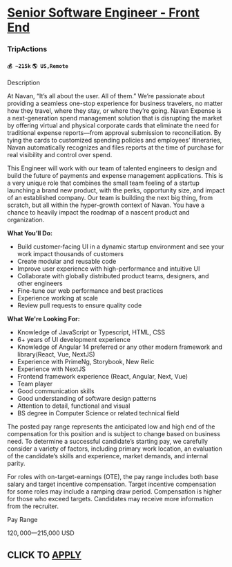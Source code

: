# [Senior Software Engineer - Front End](https://www.remotewlb.com/apply/senior-software-engineer-front-end-79453)  
### TripActions  
#### `💰 ~215k` `🌎 US,Remote`  

Description

At Navan, “It’s all about the user. All of them.” We’re passionate about providing a seamless one-stop experience for business travelers, no matter how they travel, where they stay, or where they’re going. Navan Expense is a next-generation spend management solution that is disrupting the market by offering virtual and physical corporate cards that eliminate the need for traditional expense reports—from approval submission to reconciliation. By tying the cards to customized spending policies and employees’ itineraries, Navan automatically recognizes and files reports at the time of purchase for real visibility and control over spend.

This Engineer will work with our team of talented engineers to design and build the future of payments and expense management applications. This is a very unique role that combines the small team feeling of a startup launching a brand new product, with the perks, opportunity size, and impact of an established company. Our team is building the next big thing, from scratch, but all within the hyper-growth context of Navan. You have a chance to heavily impact the roadmap of a nascent product and organization.

**What You’ll Do:**

  * Build customer-facing UI in a dynamic startup environment and see your work impact thousands of customers
  * Create modular and reusable code
  * Improve user experience with high-performance and intuitive UI
  * Collaborate with globally distributed product teams, designers, and other engineers
  * Fine-tune our web performance and best practices
  * Experience working at scale
  * Review pull requests to ensure quality code

**What We're Looking For:**

  * Knowledge of JavaScript or Typescript, HTML, CSS
  * 6+ years of UI development experience
  * Knowledge of Angular 14 preferred or any other modern framework and library(React, Vue, NextJS)
  * Experience with PrimeNg, Storybook, New Relic
  * Experience with NextJS
  * Frontend framework experience (React, Angular, Next, Vue)
  * Team player
  * Good communication skills
  * Good understanding of software design patterns
  * Attention to detail, functional and visual
  * BS degree in Computer Science or related technical field

The posted pay range represents the anticipated low and high end of the compensation for this position and is subject to change based on business need. To determine a successful candidate’s starting pay, we carefully consider a variety of factors, including primary work location, an evaluation of the candidate’s skills and experience, market demands, and internal parity.  
  
For roles with on-target-earnings (OTE), the pay range includes both base salary and target incentive compensation. Target incentive compensation for some roles may include a ramping draw period. Compensation is higher for those who exceed targets. Candidates may receive more information from the recruiter.

Pay Range

$120,000—$215,000 USD

  
## CLICK TO [APPLY](https://www.remotewlb.com/apply/senior-software-engineer-front-end-79453)

